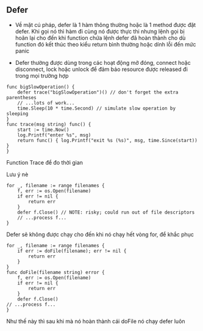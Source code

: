 ## Defer
- Về mặt cú pháp, defer là 1 hàm thông thường hoặc là 1 method được đặt defer. Khi gọi nó thì hàm đi cùng nó được thực thi nhưng lệnh gọi bị hoãn lại cho đến khi function chứa lệnh defer đã hoàn thành cho dù function đó kết thúc theo kiểu return bình thường hoặc dính lỗi đến mức panic

- Defer thường được dùng trong các hoạt động mở đóng, connect hoặc disconnect, lock hoặc unlock để đảm bảo resource được released đi trong mọi trường hợp

```
func bigSlowOperation() {
    defer trace("bigSlowOperation")() // don't forget the extra parentheses
    // ...lots of work...
    time.Sleep(10 * time.Second) // simulate slow operation by sleeping
}
func trace(msg string) func() {
    start := time.Now()
    log.Printf("enter %s", msg)
    return func() { log.Printf("exit %s (%s)", msg, time.Since(start)) }
}
```
Function Trace để đo thời gian

Lưu ý nè
```
for _, filename := range filenames {
    f, err := os.Open(filename)
    if err != nil {
        return err
    }
    defer f.Close() // NOTE: risky; could run out of file descriptors
    // ...process f...
}
```
Defer sẽ không được chạy cho đến khi nó chạy hết vòng for, để khắc phục

```
for _, filename := range filenames {
    if err := doFile(filename); err != nil {
        return err
    }
}
func doFile(filename string) error {
    f, err := os.Open(filename)
    if err != nil {
        return err
    }
    defer f.Close()
// ...process f...
}
```

Như thế này thì sau khi mà nó hoàn thành cái doFile nó chạy defer luôn